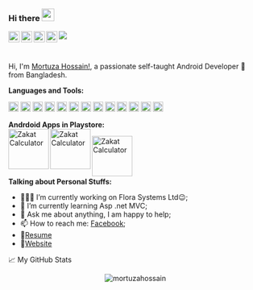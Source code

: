 ### Hi there <img src="https://media.giphy.com/media/hvRJCLFzcasrR4ia7z/giphy.gif" width="25px">

<a href="https://www.linkedin.com/in/mortuzahossain/">
  <img align="left" alt="Mortuza's LinkdeIN" width="22px" src="https://cdn.jsdelivr.net/npm/simple-icons@v3/icons/linkedin.svg" />
</a>
<a href="https://www.facebook.com/mdmortuza.hossain">
  <img align="left" alt="Mortuza's Facebook" width="22px" src="https://cdn.jsdelivr.net/npm/simple-icons@3.13.0/icons/facebook.svg" />
</a>
<a href="https://www.hackerrank.com/mortuzahossain?hr_r=1">
  <img align="left" alt="Mortuza's HackerRank" width="22px" src="https://cdn.jsdelivr.net/npm/simple-icons@3.13.0/icons/hackerrank.svg" />
</a>
<a href="https://www.youtube.com/channel/UCX-myQM9f8FJsPaYm1xHgBQ?view_as=subscriber">
  <img align="left" alt="Mortuza's Youtube" width="22px" src="https://cdn.jsdelivr.net/npm/simple-icons@3.13.0/icons/youtube.svg" />
</a>

![](https://visitor-badge.glitch.me/badge?page_id=mortuzahossain)

<br/>

Hi, I'm [Mortuza Hossain!](https://mortuzahossain.github.io/), a passionate self-taught Android Developer 🚀 from Bangladesh.

**Languages and Tools:**  

<code><img height="20" src="https://cdn.jsdelivr.net/npm/simple-icons@3.13.0/icons/android.svg"></code>
<code><img height="20" src="https://cdn.jsdelivr.net/npm/simple-icons@3.13.0/icons/java.svg"></code>
<code><img height="20" src="https://cdn.jsdelivr.net/npm/simple-icons@3.13.0/icons/kotlin.svg"></code>
<code><img height="20" src="https://cdn.jsdelivr.net/npm/simple-icons@3.13.0/icons/csharp.svg"></code>
<code><img height="20" src="https://cdn.jsdelivr.net/npm/simple-icons@3.13.0/icons/python.svg"></code>
<code><img height="20" src="https://cdn.jsdelivr.net/npm/simple-icons@3.13.0/icons/php.svg"></code>
<code><img height="20" src="https://cdn.jsdelivr.net/npm/simple-icons@3.13.0/icons/html5.svg"></code>
<code><img height="20" src="https://cdn.jsdelivr.net/npm/simple-icons@3.13.0/icons/css3.svg"></code>
<code><img height="20" src="https://cdn.jsdelivr.net/npm/simple-icons@3.13.0/icons/bootstrap.svg"></code>
<code><img height="20" src="https://cdn.jsdelivr.net/npm/simple-icons@3.13.0/icons/arduino.svg"></code>
<code><img height="20" src="https://cdn.jsdelivr.net/npm/simple-icons@3.13.0/icons/microsoftsqlserver.svg"></code>
<code><img height="20" src="https://cdn.jsdelivr.net/npm/simple-icons@3.13.0/icons/mysql.svg"></code>
<code><img height="20" src="https://cdn.jsdelivr.net/npm/simple-icons@3.13.0/icons/firebase.svg"></code>

**Andrdoid Apps in Playstore:**  
<a href="https://play.google.com/store/apps/details?id=io.github.mortuzahossain.zakatcalculator&hl=bn&gl=US" target="_blank">
  <img align="left" alt="Zakat Calculator" width="80px" src="https://play-lh.googleusercontent.com/3Jww0EqpY21mXSh2b8vr2V2FeOy3pDhNoNMWP4ETg_NnTNExya59_emhZEZD0wBs6UwL=s180-rw" />
</a>
<a href="https://play.google.com/store/apps/details?id=io.github.mortuzahossain.securenote" target="_blank">
  <img align="left" alt="Zakat Calculator" width="80px" src="https://play-lh.googleusercontent.com/5Clzl19n5IwjNbpyxnYeQ2zs9CElydvvUlmbq3BLK-s5-ymd23mBDw9rp_VwODOp6TPz=s180-rw" />
</a>

<a href="https://play.google.com/store/apps/details?id=io.github.mortuzahossain.qrscanner" target="_blank">
  <img align="left" alt="Zakat Calculator" width="80px" src="https://play-lh.googleusercontent.com/fjeRuXP5OqbUy3F94tldLLATLvxd7A2go5FbCDrRKulwn6O2Mkcys-SejvJvLArNdg=s360-rw" />
</a>
<br/><br/><br/><br/>

**Talking about Personal Stuffs:**

- 👨🏽‍💻 I’m currently working on Flora Systems Ltd:wink:;
- 🌱 I’m currently learning Asp .net MVC; 
- 💬 Ask me about anything, I am happy to help;
- 📫 How to reach me: [Facebook](https://www.facebook.com/mdmortuza.hossain);
- 📝[Resume](https://drive.google.com/file/d/1S7jKDMPqFlL7WsqpJj04OB9gtfnePS80/view?usp=sharing)
- 👯[Website](https://mortuzahossain.github.io/)

📈 My GitHub Stats
<p align="center"> <img src="https://github-readme-stats.vercel.app/api?username=mortuzahossain&show_icons=true&theme=radical" alt="mortuzahossain" />

